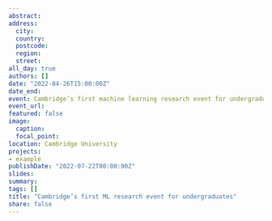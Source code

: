 ```yaml
---
abstract:  
address:
  city: 
  country: 
  postcode: 
  region: 
  street: 
all_day: true
authors: []
date: "2022-04-26T15:00:00Z"
date_end: 
event: Cambridge’s first machine learning research event for undergraduate students.
event_url: 
featured: false
image:
  caption: 
  focal_point: 
location: Cambridge University
projects:
- example
publishDate: "2022-07-22T00:00:00Z"
slides: 
summary: 
tags: []
title: "Cambridge’s first ML research event for undergraduates"
share: false
---
```

